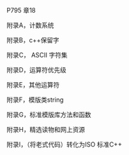 P795 章18



附录A，计数系统

附录B，c++保留字

附录C， ASCII 字符集

附录D，运算符优先级

附录E，其他运算符

附录F，模版类string

附录G，标准模版库方法和函数

附录H，精选读物和网上资源

附录I，（将老式代码）转化为ISO 标准C++



